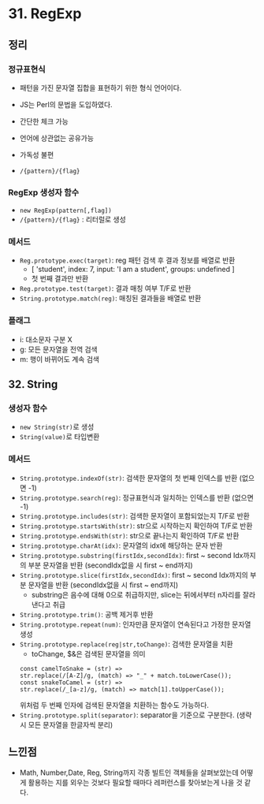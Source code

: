# 31. RegExp

## 정리

### 정규표현식

- 패턴을 가진 문자열 집합을 표현하기 위한 형식 언어이다.
- JS는 Perl의 문법을 도입하였다.

- 간단한 체크 가능
- 언어에 상관없는 공유가능
- 가독성 불편

- `/{pattern}/{flag}`

### RegExp 생성자 함수

- `new RegExp(pattern[,flag])`
- `/{pattern}/{flag}` : 리터럴로 생성

### 메서드

- `Reg.prototype.exec(target)`: reg 패턴 검색 후 결과 정보를 배열로 반환
  - [ 'student', index: 7, input: 'I am a student', groups: undefined ]
  - 첫 번째 결과만 반환
- `Reg.prototype.test(target)`: 결과 매칭 여부 T/F로 반환
- `String.prototype.match(reg)`: 매칭된 결과들을 배열로 반환

### 플래그

- i: 대소문자 구분 X
- g: 모든 문자열을 전역 검색
- m: 행이 바뀌어도 계속 검색

## 32. String

### 생성자 함수

- `new String(str)`로 생성
- `String(value)`로 타입변환

### 메서드

- `String.prototype.indexOf(str)`: 검색한 문자열의 첫 번째 인덱스를 반환 (없으면 -1)
- `String.prototype.search(reg)`: 정규표현식과 일치하는 인덱스를 반환 (없으면 -1)
- `String.prototype.includes(str)`: 검색한 문자열이 포함되었는지 T/F로 반환
- `String.prototype.startsWith(str)`: str으로 시작하는지 확인하여 T/F로 반환
- `String.prototype.endsWith(str)`: str으로 끝나는지 확인하여 T/F로 반환
- `String.prototype.charAt(idx)`: 문자열의 idx에 해당하는 문자 반환
- `String.prototype.substring(firstIdx,secondIdx)`: first ~ second Idx까지의 부분 문자열을 반환 (secondIdx없을 시 first ~ end까지)
- `String.prototype.slice(firstIdx,secondIdx)`: first ~ second Idx까지의 부분 문자열을 반환 (secondIdx없을 시 first ~ end까지)
  - substring은 음수에 대해 0으로 취급하지만, slice는 뒤에서부터 n자리를 잘라낸다고 취급
- `String.prototype.trim()`: 공백 제거후 반환
- `String.prototype.repeat(num)`: 인자만큼 문자열이 연속된다고 가정한 문자열 생성
- `String.prototype.replace(reg|str,toChange)`: 검색한 문자열을 치환
  - toChange, $&은 검색된 문자열을 의미
  ```
  const camelToSnake = (str) =>
  str.replace(/[A-Z]/g, (match) => "_" + match.toLowerCase());
  const snakeToCamel = (str) =>
  str.replace(/_[a-z]/g, (match) => match[1].toUpperCase());
  ```
  위처럼 두 번째 인자에 검색된 문자열을 치환하는 함수도 가능하다.
- `String.prototype.split(separator)`: separator을 기준으로 구분한다. (생략시 모든 문자열을 한글자씩 분리)

## 느낀점

- Math, Number,Date, Reg, String까지 각종 빌트인 객체들을 살펴보았는데 어떻게 활용하는 지를 외우는 것보다 필요할 때마다 레퍼런스를 찾아보는게 나을 것 같다.
